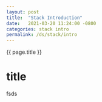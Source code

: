 ```yaml
---
layout: post
title:  "Stack Introduction"
date:   2021-03-20 11:24:00 -0800
categories: stack intro
permalink: /ds/stack/intro
---
```


{{ page.title }}


# title

fsds